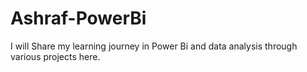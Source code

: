 # Ashraf-PowerBi

I will Share my learning journey in Power Bi and data analysis through various projects here.
